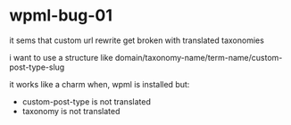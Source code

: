 # wpml-bug-01
it sems that custom url rewrite get broken with translated taxonomies

i want to use a structure like
domain/taxonomy-name/term-name/custom-post-type-slug

it works like a charm when, wpml is installed but:
- custom-post-type is not translated
- taxonomy is not translated

